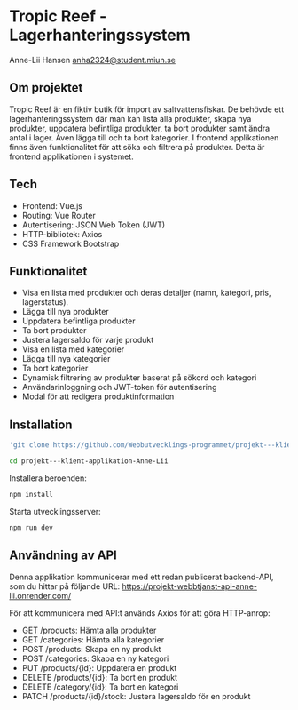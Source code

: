 # Tropic Reef - Lagerhanteringssystem

Anne-Lii Hansen anha2324@student.miun.se

## Om projektet
Tropic Reef är en fiktiv butik för import av saltvattensfiskar. De behövde ett lagerhanteringssystem där man kan lista alla produkter, skapa nya produkter, uppdatera befintliga produkter, ta bort produkter samt ändra antal i lager.  Även lägga till och ta bort kategorier.  I frontend applikationen finns även funktionalitet för att söka och filtrera på produkter. Detta är frontend applikationen i systemet.

## Tech
* Frontend: Vue.js
* Routing: Vue Router
* Autentisering: JSON Web Token (JWT)
* HTTP-bibliotek: Axios
* CSS Framework Bootstrap

## Funktionalitet
* Visa en lista med produkter och deras detaljer (namn, kategori, pris, lagerstatus).
* Lägga till nya produkter
* Uppdatera befintliga produkter
* Ta bort produkter
* Justera lagersaldo för varje produkt
* Visa en lista med kategorier
* Lägga till nya kategorier
* Ta bort kategorier
* Dynamisk filtrering av produkter baserat på sökord och kategori
* Användarinloggning och JWT-token för autentisering
* Modal för att redigera produktinformation

## Installation 

```sh
'git clone https://github.com/Webbutvecklings-programmet/projekt---klient-applikation-Anne-Lii.git'

cd projekt---klient-applikation-Anne-Lii
```

Installera beroenden:
```sh
npm install
```
Starta utvecklingsserver:
```sh
npm run dev
```

## Användning av API
Denna applikation kommunicerar med ett redan publicerat backend-API, som du hittar på följande URL:
https://projekt-webbtjanst-api-anne-lii.onrender.com/

 För att kommunicera med API:t används Axios för att göra HTTP-anrop:

* GET /products: Hämta alla produkter
* GET /categories: Hämta alla kategorier
* POST /products: Skapa en ny produkt
* POST /categories: Skapa en ny kategori
* PUT /products/{id}: Uppdatera en produkt
* DELETE /products/{id}: Ta bort en produkt
* DELETE /category/{id}: Ta bort en kategori
* PATCH /products/{id}/stock: Justera lagersaldo för en produkt